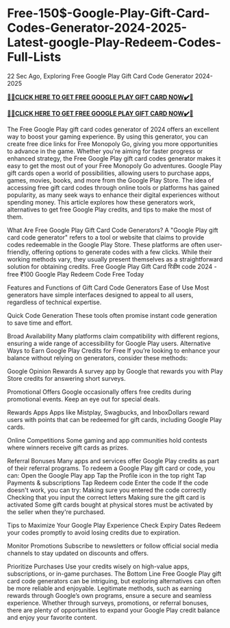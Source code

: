 # Free-150$-Google-Play-Gift-Card-Codes-Generator-2024-2025-Latest-google-Play-Redeem-Codes-Full-Lists

22 Sec Ago, Exploring Free Google Play Gift Card Code Generator 2024-2025

**[🎁🎁CLICK HERE TO GET FREE GOOGLE PLAY GIFT CARD NOW✔️🎁](https://tinyurl.com/mu2k6jv2)**

**[🎁🎁CLICK HERE TO GET FREE GOOGLE PLAY GIFT CARD NOW✔️🎁](https://tinyurl.com/mu2k6jv2)**

The Free Google Play gift card codes generator of 2024 offers an excellent way to boost your gaming experience. By using this generator, you can create free dice links for Free Monopoly Go, giving you more opportunities to advance in the game. Whether you're aiming for faster progress or enhanced strategy, the Free Google Play gift card codes generator makes it easy to get the most out of your Free Monopoly Go adventures. Google Play gift cards open a world of possibilities, allowing users to purchase apps, games, movies, books, and more from the Google Play Store. The idea of accessing free gift card codes through online tools or platforms has gained popularity, as many seek ways to enhance their digital experiences without spending money. This article explores how these generators work, alternatives to get free Google Play credits, and tips to make the most of them.

What Are Free Google Play Gift Card Code Generators? A "Google Play gift card code generator" refers to a tool or website that claims to provide codes redeemable in the Google Play Store. These platforms are often user-friendly, offering options to generate codes with a few clicks. While their working methods vary, they usually present themselves as a straightforward solution for obtaining credits. Free Google Play Gift Card रिडीम code 2024 - free ₹100 Google Play Redeem Code Free Today

Features and Functions of Gift Card Code Generators Ease of Use Most generators have simple interfaces designed to appeal to all users, regardless of technical expertise.

Quick Code Generation These tools often promise instant code generation to save time and effort.

Broad Availability Many platforms claim compatibility with different regions, ensuring a wide range of accessibility for Google Play users. Alternative Ways to Earn Google Play Credits for Free If you’re looking to enhance your balance without relying on generators, consider these methods:

Google Opinion Rewards A survey app by Google that rewards you with Play Store credits for answering short surveys.

Promotional Offers Google occasionally offers free credits during promotional events. Keep an eye out for special deals.

Rewards Apps Apps like Mistplay, Swagbucks, and InboxDollars reward users with points that can be redeemed for gift cards, including Google Play cards.

Online Competitions Some gaming and app communities hold contests where winners receive gift cards as prizes.

Referral Bonuses Many apps and services offer Google Play credits as part of their referral programs. To redeem a Google Play gift card or code, you can: Open the Google Play app Tap the Profile icon in the top right Tap Payments & subscriptions Tap Redeem code Enter the code If the code doesn't work, you can try: Making sure you entered the code correctly Checking that you input the correct letters Making sure the gift card is activated Some gift cards bought at physical stores must be activated by the seller when they're purchased.

Tips to Maximize Your Google Play Experience Check Expiry Dates Redeem your codes promptly to avoid losing credits due to expiration.

Monitor Promotions Subscribe to newsletters or follow official social media channels to stay updated on discounts and offers.

Prioritize Purchases Use your credits wisely on high-value apps, subscriptions, or in-game purchases. The Bottom Line Free Google Play gift card code generators can be intriguing, but exploring alternatives can often be more reliable and enjoyable. Legitimate methods, such as earning rewards through Google’s own programs, ensure a secure and seamless experience. Whether through surveys, promotions, or referral bonuses, there are plenty of opportunities to expand your Google Play credit balance and enjoy your favorite content.
